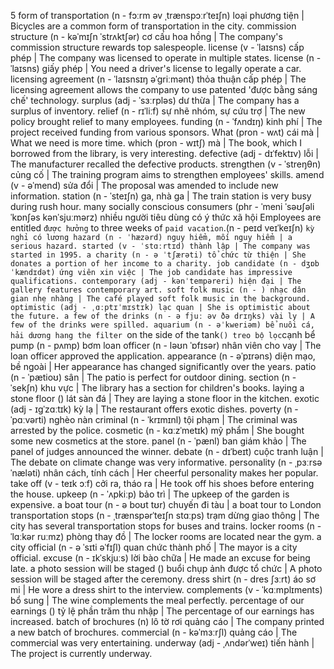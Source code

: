 5
form of transportation (n - fɔːrm əv ˌtrænspɔːrˈteɪʃn) loại phương tiện | Bicycles are a common form of transportation in the city.
commission structure (n - kəˈmɪʃn ˈstrʌktʃər) cơ cấu hoa hồng | The company's commission structure rewards top salespeople.
license (v - ˈlaɪsns) cấp phép | The company was licensed to operate in multiple states.
license (n - ˈlaɪsns) giấy phép | You need a driver's license to legally operate a car.
licensing agreement (n - ˈlaɪsnsɪŋ əˈɡriːmənt) thỏa thuận cấp phép | The licensing agreement allows the company to use patented 'được bằng sáng chế' technology.
surplus (adj - ˈsɜːrpləs) dư thừa | The company has a surplus of inventory.
relief (n - rɪˈliːf) sự nhẽ nhóm, sự cứu trợ | The new policy brought relief to many employees.
funding (n - ˈfʌndɪŋ) kinh phí | The project received funding from various sponsors.
What (pron - wʌt) cái mà | What we need is more time.
which (pron - wɪtʃ) mà | The book, which I borrowed from the library, is very interesting.
defective (adj - dɪˈfektɪv) lỗi | The manufacturer recalled the defective products.
strengthen (v - ˈstreŋθn) củng cố | The training program aims to strengthen employees' skills.
amend (v - əˈmend) sửa đổi | The proposal was amended to include new information.
station (n - ˈsteɪʃn) ga, nhà ga | The train station is very busy during rush hour.
many socially conscious consumers (phr - ˈmeni ˈsəʊʃəli ˈkɒnʃəs kənˈsjuːmərz) nhiều người tiêu dùng có ý thức xã hội 
Employees are entitled `được hưởng` to three weeks of `paid vacation`.(n - peɪd veɪˈkeɪʃn) `kỳ nghỉ có lương
hazard (n - ˈhæzərd) nguy hiểm, mối nguy hiểm | a serious hazard.
started (v - ˈstɑːrtɪd) thành lập | The company was started in 1995.
a charity (n - ə ˈtʃærəti) tổ chức từ thiện | She donates a portion of her income to a charity.
job candidate (n - dʒɒb ˈkændɪdət) ứng viên xin việc | The job candidate has impressive qualifications.
contemporary (adj - kənˈtempəreri) hiện đại | The gallery features contemporary art.
soft folk music (n - ) nhạc dân gian nhẹ nhàng | The café played soft folk music in the background.
optimistic (adj - ˌɑːptɪˈmɪstɪk) lạc quan | She is optimistic about the future.
a few of the drinks (n - ə fjuː əv ðə drɪŋks) vài ly | A few of the drinks were spilled.
aquarium (n - əˈkweriəm) bể nuôi cá, hải dương
hang the filter `on the side of the tank` () treo bộ lọc `cạnh bể
pump (n - pʌmp) bơm
loan officer (n - ləʊn ˈɒfɪsər) nhân viên cho vay | The loan officer approved the application.
appearance (n - əˈpɪrəns) diện mạo, bề ngoài | Her appearance has changed significantly over the years.
patio (n - ˈpætioʊ) sân | The patio is perfect for outdoor dining.
section (n - ˈsekʃn) khu vực | The library has a section for children's books.
laying a stone floor () lát sàn đá | They are laying a stone floor in the kitchen.
exotic (adj - ɪɡˈzɑːtɪk) kỳ lạ | The restaurant offers exotic dishes.
poverty (n - ˈpɑːvərti) nghèo nàn
criminal (n - ˈkrɪmɪnl) tội phạm | The criminal was arrested by the police.
cosmetic (n - kɑːzˈmetɪk) mỹ phẩm | She bought some new cosmetics at the store.
panel (n - ˈpænl) ban giám khảo | The panel of judges announced the winner.
debate (n - dɪˈbeɪt) cuộc tranh luận | The debate on climate change was very informative.
personality (n - ˌpɜːrsəˈnæləti) nhân cách, tính cách | Her cheerful personality makes her popular.
take off (v - teɪk ɔːf) cởi ra, tháo ra | He took off his shoes before entering the house.
upkeep (n - ˈʌpkiːp) bảo trì | The upkeep of the garden is expensive.
a boat tour (n - ə boʊt tʊr) chuyến đi tàu | a boat tour to London
transportation stops (n - ˌtrænspərˈteɪʃn stɑːps) trạm dừng giao thông | The city has several transportation stops for buses and trains.
locker rooms (n - ˈlɑːkər ruːmz) phòng thay đồ | The locker rooms are located near the gym.
a city official (n - ə ˈsɪti əˈfɪʃl) quan chức thành phố | The mayor is a city official.
excuse (n - ɪkˈskjuːs) lời bào chữa | He made an excuse for being late.
a photo session will be staged () buổi chụp ảnh được tổ chức | A photo session will be staged after the ceremony.
dress shirt (n - dres ʃɜːrt) áo sơ mi | He wore a dress shirt to the interview.
complements (v - ˈkɑːmplɪments) bổ sung | The wine complements the meal perfectly.
percentage of our earnings () tỷ lệ phần trăm thu nhập | The percentage of our earnings has increased.
batch of brochures (n) lô tờ rơi quảng cáo | The company printed a new batch of brochures.
commercial (n - kəˈmɜːrʃl) quảng cáo | The commercial was very entertaining.
underway (adj - ˌʌndərˈweɪ) tiến hành | The project is currently underway.
